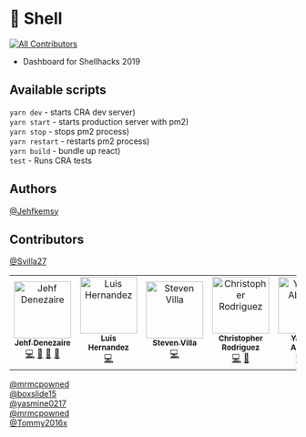 # :shell: Shell
[![All Contributors](https://img.shields.io/badge/all_contributors-6-orange.svg?style=flat-square)](#contributors-)

- Dashboard for Shellhacks 2019

## Available scripts

`yarn dev` - starts CRA dev server)<br/>
`yarn start` - starts production server with pm2)<br/>
`yarn stop` - stops pm2 process)<br/>
`yarn restart` - restarts pm2 process)<br/>
`yarn build` - bundle up react)<br/>
`test` - Runs CRA tests

## Authors

[@Jehfkemsy](https://github.com/jehfkemsy)

## Contributors

[@Svilla27](https://github.com/Svilla27)<br/>
<!-- ALL-CONTRIBUTORS-LIST:START - Do not remove or modify this section -->
<!-- prettier-ignore-start -->
<!-- markdownlint-disable -->
<table>
  <tr>
    <td align="center"><a href="https://upe.cs.fiu.edu"><img src="https://avatars0.githubusercontent.com/u/32716551?v=4" width="100px;" alt="Jehf Denezaire"/><br /><sub><b>Jehf Denezaire</b></sub></a><br /><a href="https://github.com/upe-fiu/Shell/commits?author=Jehfkemsy" title="Code">💻</a> <a href="https://github.com/upe-fiu/Shell/issues?q=author%3AJehfkemsy" title="Bug reports">🐛</a> <a href="#review-Jehfkemsy" title="Reviewed Pull Requests">👀</a> <a href="https://github.com/upe-fiu/Shell/commits?author=Jehfkemsy" title="Documentation">📖</a></td>
    <td align="center"><a href="https://github.com/lfhernan"><img src="https://avatars1.githubusercontent.com/u/7514088?v=4" width="100px;" alt="Luis Hernandez"/><br /><sub><b>Luis Hernandez</b></sub></a><br /><a href="https://github.com/upe-fiu/Shell/commits?author=lfhernan" title="Code">💻</a></td>
    <td align="center"><a href="https://github.com/Svilla27"><img src="https://avatars3.githubusercontent.com/u/43285453?v=4" width="100px;" alt="Steven Villa"/><br /><sub><b>Steven Villa</b></sub></a><br /><a href="https://github.com/upe-fiu/Shell/commits?author=Svilla27" title="Code">💻</a></td>
    <td align="center"><a href="http://mrmcpowned.com"><img src="https://avatars2.githubusercontent.com/u/5028527?v=4" width="100px;" alt="Christopher Rodriguez"/><br /><sub><b>Christopher Rodriguez</b></sub></a><br /><a href="https://github.com/upe-fiu/Shell/commits?author=mrmcpowned" title="Code">💻</a> <a href="https://github.com/upe-fiu/Shell/issues?q=author%3Amrmcpowned" title="Bug reports">🐛</a></td>
    <td align="center"><a href="https://github.com/yasmine0217"><img src="https://avatars3.githubusercontent.com/u/26018436?v=4" width="100px;" alt="Yasmine Abdrabo"/><br /><sub><b>Yasmine Abdrabo</b></sub></a><br /><a href="https://github.com/upe-fiu/Shell/commits?author=yasmine0217" title="Code">💻</a> <a href="#content-yasmine0217" title="Content">🖋</a></td>
    <td align="center"><a href="http://tommycarrascal.me/"><img src="https://avatars3.githubusercontent.com/u/29385045?v=4" width="100px;" alt="Tommy Carrascal"/><br /><sub><b>Tommy Carrascal</b></sub></a><br /><a href="https://github.com/upe-fiu/Shell/commits?author=Tommy2016x" title="Code">💻</a> <a href="https://github.com/upe-fiu/Shell/issues?q=author%3ATommy2016x" title="Bug reports">🐛</a></td>
  </tr>
</table>

<!-- markdownlint-enable -->
<!-- prettier-ignore-end -->
<!-- ALL-CONTRIBUTORS-LIST:END -->
[@mrmcpowned](https://github.com/mrmcpowned)<br/>
[@boxslide15](https://github.com/boxslide15)<br/>
[@yasmine0217](https://github.com/yasmine0217)<br/>
[@mrmcpowned](https://github.com/mrmcpowned)<br/>
[@Tommy2016x](https://github.com/Tommy2016x)
